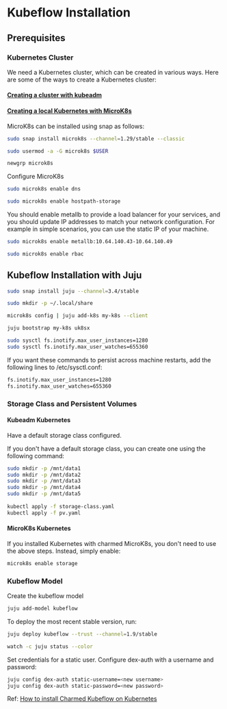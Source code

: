 # Kubeflow Installation


## Prerequisites

### Kubernetes Cluster
We need a Kubernetes cluster, which can be created in various ways. Here are some of the ways to create a Kubernetes cluster:
#### [Creating a cluster with kubeadm](https://kubernetes.io/docs/setup/production-environment/tools/kubeadm/create-cluster-kubeadm/)

#### [Creating a local Kubernetes with MicroK8s](https://ubuntu.com/tutorials/install-a-local-kubernetes-with-microk8s#1-overview)

MicroK8s can be installed using snap as follows:

```bash
sudo snap install microk8s --channel=1.29/stable --classic
```
```bash
sudo usermod -a -G microk8s $USER
```

```bash
newgrp microk8s
```
Configure MicroK8s



```bash
sudo microk8s enable dns 
```
```bash
sudo microk8s enable hostpath-storage
```

You should enable metallb to provide a load balancer for your services, and you should update IP addresses to match your network configuration. 
For example in simple scenarios, you can use the static IP of your machine.

```bash
sudo microk8s enable metallb:10.64.140.43-10.64.140.49 
```

```bash
sudo microk8s enable rbac
```

## Kubeflow Installation with Juju

```bash
sudo snap install juju --channel=3.4/stable
```

```bash
sudo mkdir -p ~/.local/share
```

```bash
microk8s config | juju add-k8s my-k8s --client
```

```bash
juju bootstrap my-k8s uk8sx
```

```bash
sudo sysctl fs.inotify.max_user_instances=1280
sudo sysctl fs.inotify.max_user_watches=655360
```

If you want these commands to persist across machine restarts, add the following lines to /etc/sysctl.conf:

```bash
fs.inotify.max_user_instances=1280
fs.inotify.max_user_watches=655360
```

### Storage Class and Persistent Volumes

#### Kubeadm Kubernetes
Have a default storage class configured. 

If you don't have a default storage class, you can create one using the following command:

```bash
sudo mkdir -p /mnt/data1
sudo mkdir -p /mnt/data2
sudo mkdir -p /mnt/data3
sudo mkdir -p /mnt/data4
sudo mkdir -p /mnt/data5
 
kubectl apply -f storage-class.yaml
kubectl apply -f pv.yaml
```

#### MicroK8s Kubernetes

If you installed Kubernetes with charmed MicroK8s, you don't need to use the above steps. Instead, simply enable:

```bash
microk8s enable storage
```

### Kubeflow Model

Create the kubeflow model

```bash
juju add-model kubeflow
```

To deploy the most recent stable version, run:

```bash
juju deploy kubeflow --trust --channel=1.9/stable
```

```bash
watch -c juju status --color
```

Set credentials for a static user.
Configure dex-auth with a username and password:

```bash
juju config dex-auth static-username=<new username>
juju config dex-auth static-password=<new password>
```

Ref: [How to install Charmed Kubeflow on Kubernetes](https://charmed-kubeflow.io/docs/install-general)